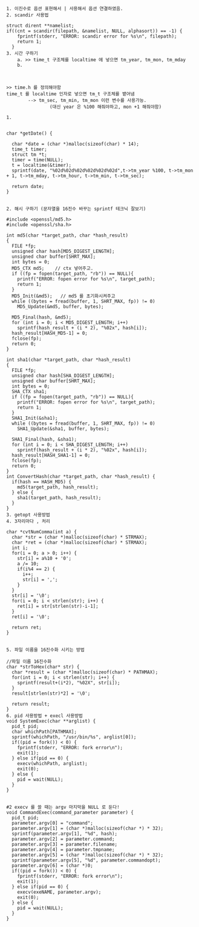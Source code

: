 	1. 이진수로 옵션 표현해서 | 사용해서 옵션 연결하였음.
	2. scandir 사용법
	
	struct dirent **namelist;
	if((cnt = scandir(filepath, &namelist, NULL, alphasort)) == -1) {
	    fprintf(stderr, "ERROR: scandir error for %s\n", filepath);
	    return 1;
	  }
	3. 시간 구하기
		a. >> time_t 구조체를 localtime 에 넣으면 tm_year, tm_mon, tm_mday
		b. 
 	
	
	
	>> time.h 를 정의해야함
	time_t 를 localtime 인자로 넣으면 tm_t 구조체를 뱉어냄
	        --> tm_sec, tm_min, tm_mon 이런 변수를 사용가능.
	                (대신 year 은 %100 해줘야하고, mon +1 해줘야함)
	
	1. 
	
	
	char *getDate() {
	
	  char *date = (char *)malloc(sizeof(char) * 14);
	  time_t timer;
	  struct tm *t;
	  timer = time(NULL); 
	  t = localtime(&timer);
	  sprintf(date, "%02d%02d%02d%02d%02d%02d",t->tm_year %100, t->tm_mon + 1, t->tm_mday, t->tm_hour, t->tm_min, t->tm_sec);
	  
	  return date;
	}
	
	
	2. 해시 구하기 (문자열을 16진수 바꾸는 sprintf 테크닉 잘보기)
	
	#include <openssl/md5.h>
	#include <openssl/sha.h>
	
	int md5(char *target_path, char *hash_result)
	{
	  FILE *fp;
	  unsigned char hash[MD5_DIGEST_LENGTH];
	  unsigned char buffer[SHRT_MAX];
	  int bytes = 0;
	  MD5_CTX md5;    // ctx 넣어주고.
	  if ((fp = fopen(target_path, "rb")) == NULL){
	    printf("ERROR: fopen error for %s\n", target_path);
	    return 1;
	  }
	  MD5_Init(&md5);   // md5 를 초기화시켜주고
	  while ((bytes = fread(buffer, 1, SHRT_MAX, fp)) != 0)
	    MD5_Update(&md5, buffer, bytes);
	  
	  MD5_Final(hash, &md5);
	  for (int i = 0; i < MD5_DIGEST_LENGTH; i++)
	    sprintf(hash_result + (i * 2), "%02x", hash[i]);
	  hash_result[HASH_MD5-1] = 0;
	  fclose(fp);
	  return 0;
	}
	
	int sha1(char *target_path, char *hash_result)
	{
	  FILE *fp;
	  unsigned char hash[SHA_DIGEST_LENGTH];
	  unsigned char buffer[SHRT_MAX];
	  int bytes = 0;
	  SHA_CTX sha1;
	  if ((fp = fopen(target_path, "rb")) == NULL){
	    printf("ERROR: fopen error for %s\n", target_path);
	    return 1;
	  }
	  SHA1_Init(&sha1);
	  while ((bytes = fread(buffer, 1, SHRT_MAX, fp)) != 0)
	    SHA1_Update(&sha1, buffer, bytes);
	  
	  SHA1_Final(hash, &sha1);
	  for (int i = 0; i < SHA_DIGEST_LENGTH; i++)
	    sprintf(hash_result + (i * 2), "%02x", hash[i]);
	  hash_result[HASH_SHA1-1] = 0;
	  fclose(fp);
	  return 0;
	}
	int ConvertHash(char *target_path, char *hash_result) {
	  if(hash == HASH_MD5) {
	    md5(target_path, hash_result);
	  } else {
	    sha1(target_path, hash_result);
	  }
	}
	3. getopt 사용방법
	4. 3자리마다 , 처리
	
	char *cvtNumComma(int a) {
	  char *str = (char *)malloc(sizeof(char) * STRMAX);
	  char *ret = (char *)malloc(sizeof(char) * STRMAX);
	  int i;
	  for(i = 0; a > 0; i++) {
	    str[i] = a%10 + '0';
	    a /= 10;
	    if(i%4 == 2) {
	      i++;
	      str[i] = ',';
	    }
	  }
	  str[i] = '\0';
	  for(i = 0; i < strlen(str); i++) {
	    ret[i] = str[strlen(str)-i-1];
	  }
	  ret[i] = '\0';
	  
	  return ret;
	}
	
	
	5. 파일 이름을 16진수화 시키는 방법
	
	//파일 이름 16진수화
	char *strToHex(char* str) {
	  char *result = (char *)malloc(sizeof(char) * PATHMAX);
	  for(int i = 0; i < strlen(str); i++) {
	    sprintf(result+(i*2), "%02X", str[i]);
	  }
	  result[strlen(str)*2] = '\0';
	  
	  return result;
	}
	6. pid 사용방법 + execl 사용방법
	void SystemExec(char **arglist) {
	  pid_t pid;
	  char whichPath[PATHMAX];
	  sprintf(whichPath, "/usr/bin/%s", arglist[0]);
	  if((pid = fork()) < 0) {
	    fprintf(stderr, "ERROR: fork error\n");
	    exit(1);
	  } else if(pid == 0) {
	    execv(whichPath, arglist);
	    exit(0);
	  } else {
	    pid = wait(NULL);
	  }
	}
	
	
	#2 execv 를 쓸 때는 argv 마지막을 NULL 로 둔다!
	void CommandExec(command_parameter parameter) {
	  pid_t pid;
	  parameter.argv[0] = "command";
	  parameter.argv[1] = (char *)malloc(sizeof(char *) * 32);
	  sprintf(parameter.argv[1], "%d", hash);
	  parameter.argv[2] = parameter.command;
	  parameter.argv[3] = parameter.filename;
	  parameter.argv[4] = parameter.tmpname;
	  parameter.argv[5] = (char *)malloc(sizeof(char *) * 32);
	  sprintf(parameter.argv[5], "%d", parameter.commandopt);
	  parameter.argv[6] = (char *)0;
	  if((pid = fork()) < 0) {
	    fprintf(stderr, "ERROR: fork error\n");
	    exit(1);
	  } else if(pid == 0) {
	    execv(exeNAME, parameter.argv);
	    exit(0);
	  } else {
	    pid = wait(NULL);
	  }
	}
	
	
